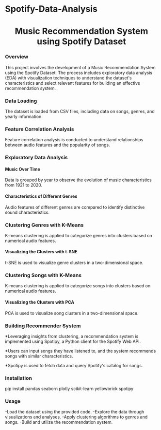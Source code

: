 # Spotify-Data-Analysis
 
<h1 align='center'>Music Recommendation System using Spotify Dataset</h1>
<h3>Overview</h3>
This project involves the development of a Music Recommendation System using the Spotify Dataset. The process includes exploratory data analysis (EDA) with visualization techniques to understand the dataset's characteristics and select relevant features for building an effective recommendation system.

<h3>Data Loading</h3>
The dataset is loaded from CSV files, including data on songs, genres, and yearly information.

<h3>Feature Correlation Analysis</h3>
Feature correlation analysis is conducted to understand relationships between audio features and the popularity of songs.

<h3>Exploratory Data Analysis</h3>

<h4>Music Over Time</h4>
Data is grouped by year to observe the evolution of music characteristics from 1921 to 2020.

<h4>Characteristics of Different Genres</h4>
Audio features of different genres are compared to identify distinctive sound characteristics.

<h3>Clustering Genres with K-Means</h3>
K-means clustering is applied to categorize genres into clusters based on numerical audio features.

<h4>Visualizing the Clusters with t-SNE</h4>
t-SNE is used to visualize genre clusters in a two-dimensional space.

<h3>Clustering Songs with K-Means</h3>
K-means clustering is applied to categorize songs into clusters based on numerical audio features.

<h4>Visualizing the Clusters with PCA</h4>
PCA is used to visualize song clusters in a two-dimensional space.

<h3>Building Recommender System</h3>
*Leveraging insights from clustering, a recommendation system is implemented using Spotipy, a Python client for the Spotify Web API.

*Users can input songs they have listened to, and the system recommends songs with similar characteristics.

*Spotipy is used to fetch data and query Spotify's catalog for songs.

<h3>Installation</h3>

pip install pandas seaborn plotly scikit-learn yellowbrick spotipy

<h3>Usage</h3>
-Load the dataset using the provided code.
-Explore the data through visualizations and analyses.
-Apply clustering algorithms to genres and songs.
-Build and utilize the recommendation system.